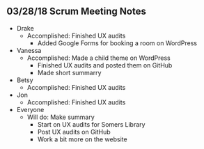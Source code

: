 ## 03/28/18 Scrum Meeting Notes

* Drake
    * Accomplished: Finished UX audits
        *  Added Google Forms for booking a room on WordPress
* Vanessa
    * Accomplished: Made a child theme on WordPress
        * Finished UX audits and posted them on GitHub
        * Made short summarry
* Betsy
    * Accomplished: Finished UX audits
* Jon
    * Accomplished: Finished UX audits
* Everyone
    * Will do: Make summary
         * Start on UX audits for Somers Library
         * Post UX audits on GitHub
         * Work a bit more on the website
